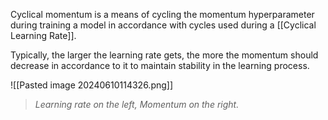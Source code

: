 Cyclical momentum is a means of cycling the momentum hyperparameter during training a model in accordance with cycles used during a [[Cyclical Learning Rate]].

Typically, the larger the learning rate gets, the more the momentum should decrease in accordance to it to maintain stability in the learning process.

![[Pasted image 20240610114326.png]]

> *Learning rate on the left, Momentum on the right.*